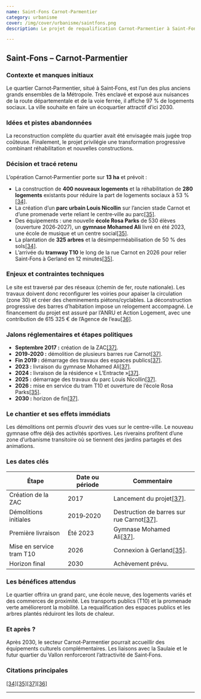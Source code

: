 ```yaml
---
name: Saint-Fons Carnot-Parmentier
category: urbanisme
cover: /img/cover/urbanisme/saintfons.png
description: Le projet de requalification Carnot-Parmentier à Saint-Fons, mené de 2017 à 2030 sur 13 ha, prévoit la construction de 400 logements, la réhabilitation de 280 logements existants pour ramener la part de logements sociaux à 53 %, la création du parc urbain Louis Nicollin, d’une promenade verte et de plusieurs équipements publics (école Rosa Parks, gymnase Mohamed Ali, école de musique, centre social). Il inclut la plantation de 325 arbres, la désimperméabilisation de 50 % des sols et l’arrivée du tramway T10 en 2026, avec pour objectifs d’améliorer le cadre de vie, la mobilité et la mixité sociale.

---
```

## Saint‑Fons – **Carnot‑Parmentier**

### Contexte et manques initiaux

Le quartier Carnot‑Parmentier, situé à Saint‑Fons, est l’un des plus anciens grands ensembles de la Métropole. Très enclavé et exposé aux nuisances de la route départementale et de la voie ferrée, il affiche 97 % de logements sociaux. La ville souhaite en faire un écoquartier attractif d’ici 2030.

### Idées et pistes abandonnées

La reconstruction complète du quartier avait été envisagée mais jugée trop coûteuse. Finalement, le projet privilégie une transformation progressive combinant réhabilitation et nouvelles constructions.

### Décision et tracé retenu

L’opération Carnot‑Parmentier porte sur **13 ha** et prévoit :

- La construction de **400 nouveaux logements** et la réhabilitation de **280 logements** existants pour réduire la part de logements sociaux à 53 %[\[34\]](https://www.grandlyon.com/mes-services-au-quotidien/sinformer-sur-les-projets-urbains-dans-la-metropole/saint-fons-carnot-parmentier).
- La création d’un **parc urbain Louis Nicollin** sur l’ancien stade Carnot et d’une promenade verte reliant le centre‑ville au parc[\[35\]](https://www.grandlyon.com/mes-services-au-quotidien/sinformer-sur-les-projets-urbains-dans-la-metropole/saint-fons-carnot-parmentier).
- Des équipements : une nouvelle **école Rosa Parks** de 530 élèves (ouverture 2026‑2027), un **gymnase Mohamed Ali** livré en été 2023, une école de musique et un centre social[\[35\]](https://www.grandlyon.com/mes-services-au-quotidien/sinformer-sur-les-projets-urbains-dans-la-metropole/saint-fons-carnot-parmentier).
- La plantation de **325 arbres** et la désimperméabilisation de 50 % des sols[\[34\]](https://www.grandlyon.com/mes-services-au-quotidien/sinformer-sur-les-projets-urbains-dans-la-metropole/saint-fons-carnot-parmentier).
- L’arrivée du **tramway T10** le long de la rue Carnot en 2026 pour relier Saint‑Fons à Gerland en 12 minutes[\[35\]](https://www.grandlyon.com/mes-services-au-quotidien/sinformer-sur-les-projets-urbains-dans-la-metropole/saint-fons-carnot-parmentier).

### Enjeux et contraintes techniques

Le site est traversé par des réseaux (chemin de fer, route nationale). Les travaux doivent donc reconfigurer les voiries pour apaiser la circulation (zone 30) et créer des cheminements piétons/cyclables. La déconstruction progressive des barres d’habitation impose un relogement accompagné. Le financement du projet est assuré par l’ANRU et Action Logement, avec une contribution de 615 325 € de l’Agence de l’eau[\[36\]](https://www.grandlyon.com/mes-services-au-quotidien/sinformer-sur-les-projets-urbains-dans-la-metropole/saint-fons-carnot-parmentier).

### Jalons réglementaires et étapes politiques

- **Septembre 2017 :** création de la ZAC[\[37\]](https://www.grandlyon.com/mes-services-au-quotidien/sinformer-sur-les-projets-urbains-dans-la-metropole/saint-fons-carnot-parmentier).
- **2019‑2020 :** démolition de plusieurs barres rue Carnot[\[37\]](https://www.grandlyon.com/mes-services-au-quotidien/sinformer-sur-les-projets-urbains-dans-la-metropole/saint-fons-carnot-parmentier).
- **Fin 2019 :** démarrage des travaux des espaces publics[\[37\]](https://www.grandlyon.com/mes-services-au-quotidien/sinformer-sur-les-projets-urbains-dans-la-metropole/saint-fons-carnot-parmentier).
- **2023 :** livraison du gymnase Mohamed Ali[\[37\]](https://www.grandlyon.com/mes-services-au-quotidien/sinformer-sur-les-projets-urbains-dans-la-metropole/saint-fons-carnot-parmentier).
- **2024 :** livraison de la résidence « L’Entracte »[\[37\]](https://www.grandlyon.com/mes-services-au-quotidien/sinformer-sur-les-projets-urbains-dans-la-metropole/saint-fons-carnot-parmentier).
- **2025 :** démarrage des travaux du parc Louis Nicollin[\[37\]](https://www.grandlyon.com/mes-services-au-quotidien/sinformer-sur-les-projets-urbains-dans-la-metropole/saint-fons-carnot-parmentier).
- **2026 :** mise en service du tram T10 et ouverture de l’école Rosa Parks[\[35\]](https://www.grandlyon.com/mes-services-au-quotidien/sinformer-sur-les-projets-urbains-dans-la-metropole/saint-fons-carnot-parmentier).
- **2030 :** horizon de fin[\[37\]](https://www.grandlyon.com/mes-services-au-quotidien/sinformer-sur-les-projets-urbains-dans-la-metropole/saint-fons-carnot-parmentier).

### Le chantier et ses effets immédiats

Les démolitions ont permis d’ouvrir des vues sur le centre-ville. Le nouveau gymnase offre déjà des activités sportives. Les riverains profitent d’une zone d’urbanisme transitoire où se tiennent des jardins partagés et des animations.

### Les dates clés

| Étape | Date ou période | Commentaire |
| --- | --- | --- |
| Création de la ZAC | 2017 | Lancement du projet[\[37\]](https://www.grandlyon.com/mes-services-au-quotidien/sinformer-sur-les-projets-urbains-dans-la-metropole/saint-fons-carnot-parmentier). |
| Démolitions initiales | 2019‑2020 | Destruction de barres sur rue Carnot[\[37\]](https://www.grandlyon.com/mes-services-au-quotidien/sinformer-sur-les-projets-urbains-dans-la-metropole/saint-fons-carnot-parmentier). |
| Première livraison | Été 2023 | Gymnase Mohamed Ali[\[37\]](https://www.grandlyon.com/mes-services-au-quotidien/sinformer-sur-les-projets-urbains-dans-la-metropole/saint-fons-carnot-parmentier). |
| Mise en service tram T10 | 2026 | Connexion à Gerland[\[35\]](https://www.grandlyon.com/mes-services-au-quotidien/sinformer-sur-les-projets-urbains-dans-la-metropole/saint-fons-carnot-parmentier). |
| Horizon final | 2030 | Achèvement prévu. |

### Les bénéfices attendus

Le quartier offrira un grand parc, une école neuve, des logements variés et des commerces de proximité. Les transports publics (T10) et la promenade verte amélioreront la mobilité. La requalification des espaces publics et les arbres plantés réduiront les îlots de chaleur.

### Et après ?

Après 2030, le secteur Carnot‑Parmentier pourrait accueillir des équipements culturels complémentaires. Les liaisons avec la Saulaie et le futur quartier du Vallon renforceront l’attractivité de Saint‑Fons.

### Citations principales

[\[34\]\[35\]\[37\]\[36\]](https://www.grandlyon.com/mes-services-au-quotidien/sinformer-sur-les-projets-urbains-dans-la-metropole/saint-fons-carnot-parmentier)

---
